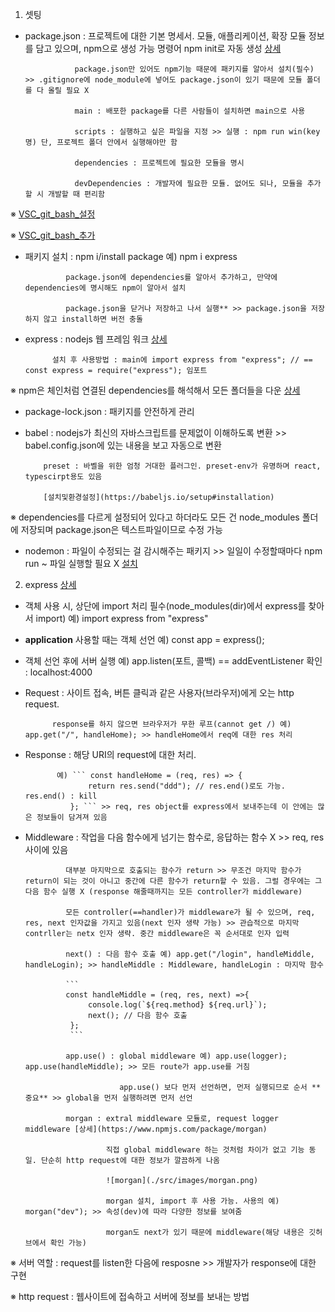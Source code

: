 1. 셋팅 
- package.json : 프로젝트에 대한 기본 명세서. 모듈, 애플리케이션, 확장 모듈 정보를 담고 있으며, npm으로 생성 가능
                 명령어 npm init로 자동 생성 [상세](https://edu.goorm.io/learn/lecture/557/%ED%95%9C-%EB%88%88%EC%97%90-%EB%81%9D%EB%82%B4%EB%8A%94-node-js/lesson/174371/package-json)

                 package.json만 있어도 npm기능 때문에 패키지를 알아서 설치(필수) >> .gitignore에 node_module에 넣어도 package.json이 있기 때문에 모듈 폴더를 다 올릴 필요 X

                 main : 배포한 package를 다른 사람들이 설치하면 main으로 사용 

                 scripts : 실행하고 싶은 파일을 지정 >> 실행 : npm run win(key명) 단, 프로젝트 폴더 안에서 실행해야만 함

                 dependencies : 프로젝트에 필요한 모듈을 명시

                 devDependencies : 개발자에 필요한 모듈. 없어도 되나, 모듈을 추가할 시 개발할 때 편리함 

※ [VSC_git_bash_설정](https://velog.io/@westkite/vscode-%ED%84%B0%EB%AF%B8%EB%84%90-Git-bash-%EC%84%A4%EC%A0%95)

※ [VSC_git_bash_추가](https://notstop.co.kr/401/)

- 패키지 설치 : npm i/install package 예) npm i express 

               package.json에 dependencies를 알아서 추가하고, 만약에 dependencies에 명시해도 npm이 알아서 설치 

               package.json을 닫거나 저장하고 나서 실행** >> package.json을 저장하지 않고 install하면 버전 충돌 
- express : nodejs 웹 프레임 워크 [상세](https://developer.mozilla.org/ko/docs/Learn/Server-side/Express_Nodejs/Introduction)

            설치 후 사용방법 : main에 import express from "express"; // == const express = require("express"); 임포트 

※ npm은 체인처럼 연결된 dependencies를 해석해서 모든 폴더들을 다운 [상세](https://web-front-end.tistory.com/3)

- package-lock.json : 패키지를 안전하게 관리 
- babel : nodejs가 최신의 자바스크립트를 문제없이 이해하도록 변환 >> babel.config.json에 있는 내용을 보고 자동으로 변환 

          preset : 바벨을 위한 엄청 거대한 플러그인. preset-env가 유명하며 react, typescirpt용도 있음 

          [설치및환경설정](https://babeljs.io/setup#installation)

※ dependencies를 다르게 설정되어 있다고 하더라도 모든 건 node_modules 폴더에 저장되며 package.json은 텍스트파일이므로 수정 가능  

- nodemon : 파일이 수정되는 걸 감시해주는 패키지 >> 일일이 수정할때마다 npm run ~ 파일 실행할 필요 X 
            [설치](https://babeljs.io/setup#installation)

2. express [상세](https://expressjs.com/ko/4x/api.html#app)
- 객체 사용 시, 상단에 import 처리 필수(node_modules(dir)에서 express를 찾아서 import) 예) import express from "express" 
- **application** 사용할 때는 객체 선언 예) const app = express(); 
- 객체 선언 후에 서버 실행 예) app.listen(포트, 콜백) == addEventListener 확인 : localhost:4000 
- Request : 사이트 접속, 버튼 클릭과 같은 사용자(브라우저)에게 오는 http request.

            response를 하지 않으면 브라우저가 무한 루프(cannot get /) 예) app.get("/", handleHome); >> handleHome에서 req에 대한 res 처리 

- Response : 해당 URI의 request에 대한 처리. 
            
             예) ``` const handleHome = (req, res) => {
                    return res.send("ddd"); // res.end()로도 가능. res.end() : kill 
                }; ``` >> req, res object를 express에서 보내주는데 이 안에는 많은 정보들이 담겨져 있음 

- Middleware : 작업을 다음 함수에게 넘기는 함수로, 응답하는 함수 X >> req, res 사이에 있음

               대부분 마지막으로 호출되는 함수가 return >> 무조건 마지막 함수가 return이 되는 것이 아니고 중간에 다른 함수가 return할 수 있음. 그럴 경우에는 그 다음 함수 실행 X (response 해줄때까지는 모든 controller가 middleware) 

               모든 controller(==handler)가 middleware가 될 수 있으며, req, res, next 인자값을 가지고 있음(next 인자 생략 가능) >> 관습적으로 마지막 contrller는 netx 인자 생략. 중간 middleware은 꼭 순서대로 인자 입력

               next() : 다음 함수 호출 예) app.get("/login", handleMiddle, handleLogin); >> handleMiddle : Middleware, handleLogin : 마지막 함수
               
               ```  
               const handleMiddle = (req, res, next) =>{
                    console.log(`${req.method} ${req.url}`);
                    next(); // 다음 함수 호출 
                };
                ```

               app.use() : global middleware 예) app.use(logger); app.use(handleMiddle); >> 모든 route가 app.use를 거침 

                           app.use() 보다 먼저 선언하면, 먼저 실행되므로 순서 **중요** >> global을 먼저 실행하려면 먼저 선언 

               morgan : extral middleware 모듈로, request logger middleware [상세](https://www.npmjs.com/package/morgan)

                        직접 global middleware 하는 것처럼 차이가 없고 기능 동일. 단순히 http request에 대한 정보가 깔끔하게 나옴 
                        
                        ![morgan](./src/images/morgan.png)

                        morgan 설치, import 후 사용 가능. 사용의 예) morgan("dev"); >> 속성(dev)에 따라 다양한 정보를 보여줌 

                        morgan도 next가 있기 때문에 middleware(해당 내용은 깃허브에서 확인 가능)    

※ 서버 역할 : request를 listen한 다음에 resposne >> 개발자가 response에 대한 구현

※ http request : 웹사이트에 접속하고 서버에 정보를 보내는 방법  
